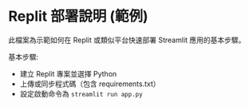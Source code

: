 # Replit 部署說明 (範例)

此檔案為示範如何在 Replit 或類似平台快速部署 Streamlit 應用的基本步驟。

基本步驟:
- 建立 Replit 專案並選擇 Python
- 上傳或同步程式碼（包含 requirements.txt）
- 設定啟動命令為 `streamlit run app.py`
